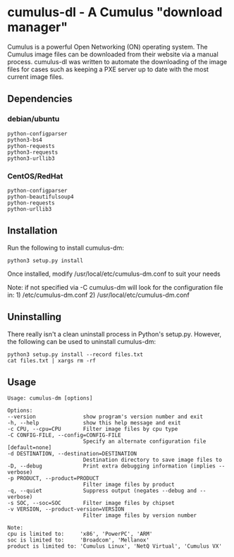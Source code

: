 # cumulus-dl - A Cumulus "download manager"

Cumulus is a powerful Open Networking (ON) operating system.  The Cumulus
image files can be downloaded from their website via a manual process.
cumulus-dl was written to automate the downloading of the image files for
cases such as keeping a PXE server up to date with the most current
image files.


## Dependencies

### debian/ubuntu

    python-configparser
    python3-bs4
    python-requests
    python3-requests
    python3-urllib3

### CentOS/RedHat

    python-configparser
    python-beautifulsoup4
    python-requests
    python-urllib3

## Installation

Run the following to install cumulus-dm:

    python3 setup.py install

Once installed, modify /usr/local/etc/cumulus-dm.conf to suit your needs

Note: if not specified via -C cumulus-dm will look for the configuration file in:
    1) /etc/cumulus-dm.conf
    2) /usr/local/etc/cumulus-dm.conf

## Uninstalling

There really isn't a clean uninstall process in Python's setup.py.  However,
the following can be used to uninstall cumulus-dm:

    python3 setup.py install --record files.txt
    cat files.txt | xargs rm -rf

## Usage

	Usage: cumulus-dm [options]

	Options:
  	--version               show program's version number and exit
  	-h, --help              show this help message and exit
  	-c CPU, --cpu=CPU       Filter image files by cpu type
  	-C CONFIG-FILE, --config=CONFIG-FILE
                        	Specify an alternate configuration file [default=none]
  	-d DESTINATION, --destination=DESTINATION
                        	Destination directory to save image files to
  	-D, --debug             Print extra debugging information (implies --verbose)
  	-p PRODUCT, --product=PRODUCT
                        	Filter image files by product
  	-q, --quiet             Suppress output (negates --debug and --verbose)
  	-s SOC, --soc=SOC       Filter image files by chipset
  	-v VERSION, --product-version=VERSION
                        	Filter image files by version number

    Note:
    cpu is limited to:     'x86', 'PowerPC', 'ARM' 
    soc is limited to:     'Broadcom', 'Mellanox'
    product is limited to: 'Cumulus Linux', 'NetQ Virtual', 'Cumulus VX'

